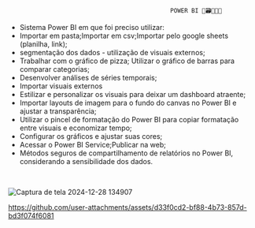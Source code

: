                                                   POWER BI 🎲🗃️👨🏼‍💻


- Sistema Power BI em que foi preciso utilizar: 
- Importar em pasta;Importar em csv;Importar pelo google sheets (planilha, link);
- segmentação dos dados - utilização de visuais externos; 
- Trabalhar com o gráfico de pizza; Utilizar o gráfico de barras para comparar categorias;
- Desenvolver análises de séries temporais;
- Importar visuais externos
- Estilizar e personalizar os visuais para deixar um dashboard atraente;
- Importar layouts de imagem para o fundo do canvas no Power BI e ajustar a transparência;
- Utilizar o pincel de formatação do Power BI para copiar formatação entre visuais e economizar tempo;
- Configurar os gráficos e ajustar suas cores;
- Acessar o Power BI Service;Publicar na web;
- Métodos seguros de compartilhamento de relatórios no Power BI, considerando a sensibilidade dos dados.
  
<br>

![Captura de tela 2024-12-28 134907](https://github.com/user-attachments/assets/f34389ac-a712-4ef6-86d2-c8a7c450fcb0)


https://github.com/user-attachments/assets/d33f0cd2-bf88-4b73-857d-bd3f074f6081




